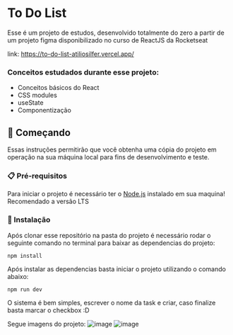 # To Do List

Esse é um projeto de estudos, desenvolvido totalmente do zero a partir de um projeto figma disponibilizado no curso de ReactJS da Rocketseat

link: https://to-do-list-atiliosilfer.vercel.app/

### Conceitos estudados durante esse projeto:
- Conceitos básicos do React
- CSS modules
- useState
- Componentização

## 🚀 Começando

Essas instruções permitirão que você obtenha uma cópia do projeto em operação na sua máquina local para fins de desenvolvimento e teste.

### 📋 Pré-requisitos

Para iniciar o projeto é necessário ter o [Node.js](https://nodejs.org/en) instalado em sua maquina! Recomendado a versão LTS

### 🔧 Instalação

Após clonar esse repositório na pasta do projeto é necessário rodar o seguinte comando no terminal para baixar as dependencias do projeto:

```
npm install
```

Após instalar as dependencias basta iniciar o projeto utilizando o comando abaixo:

```
npm run dev
```

O sistema é bem simples, escrever o nome da task e criar, caso finalize basta marcar o checkbox :D

Segue imagens do projeto:
![image](https://github.com/atiliosilfer/to-do-list/assets/42559266/aca5f778-a6e3-442e-ac73-26ce8b6f6737)
![image](https://github.com/atiliosilfer/to-do-list/assets/42559266/f236b8ec-6e39-4e86-b212-7be9cf67d126)
